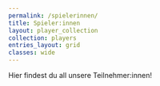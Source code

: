 ```yaml
---
permalink: /spielerinnen/
title: Spieler:innen
layout: player_collection
collection: players
entries_layout: grid
classes: wide
---
```


Hier findest du all unsere Teilnehmer:innen!